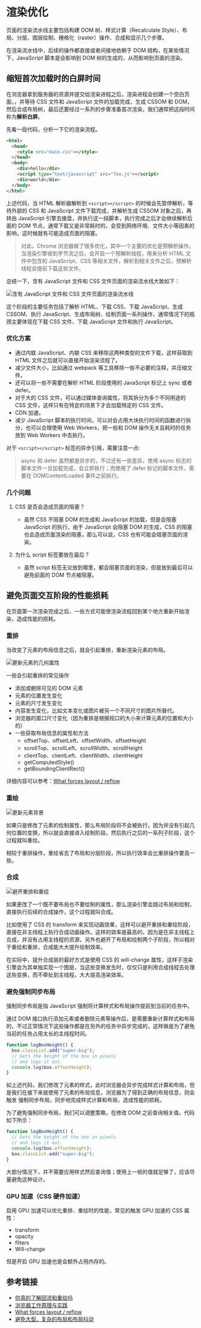 # 渲染优化

页面的渲染流水线主要包括构建 DOM 树、样式计算（Recalculate Style）、布局、分层、图层绘制、栅格化（raster）操作、合成和显示几个步骤。

在渲染流水线中，后续的操作都直接或者间接地依赖于 DOM 结构，在某些情况下，JavaScript 脚本是会影响到 DOM 树的生成的，从而影响到页面的渲染。

## 缩短首次加载时的白屏时间

在浏览器拿到服务器的资源并提交给渲染进程之后，渲染进程会创建一个空白页面，，并等待 CSS 文件和 JavaScript 文件的加载完成，生成 CSSOM 和 DOM，然后合成布局树，最后还要经过一系列的步骤准备首次渲染，我们通常把这段时间称为**解析白屏**。

先看一段代码，分析一下它的渲染流程。

```html
<html>
  <head>
    <style src="main.css"></style>
  </head>
  <body>
    <div>hello</div>
    <script type="text/javascript" src="foo.js"></script>
    <div>world</div>
  </body>
</html>
```

上述代码，当 HTML 解析器解析到 `<script></script>` 的时候会先暂停解析，等待外部的 CSS 和 JavaScript 文件下载完成，并解析生成 CSSOM 对象之后，再转由 JavaScript 引擎去接盘，并执行这一段脚本，执行完成之后才会继续解析后面的 DOM 节点，通常下载又是非常耗时的，会受到网络环境、文件大小等因素的影响，这时候就有可能造成页面的阻塞。

> 对此，Chrome 浏览器做了很多优化，其中一个主要的优化是预解析操作。当渲染引擎收到字节流之后，会开启一个预解析线程，用来分析 HTML 文件中包含的 JavaScript、CSS 等相关文件，解析到相关文件之后，预解析线程会提前下载这些文件。

总结一下，含有 JavaScript 文件和 CSS 文件页面的渲染流水线大致如下：

![含有 JavaScript 文件和 CSS 文件页面的渲染流水线](./assets/render.png)

这个阶段的主要任务包括了解析 HTML、下载 CSS、下载 JavaScript、生成 CSSOM、执行 JavaScript、生成布局树、绘制页面一系列操作，通常情况下的瓶颈主要体现在下载 CSS 文件、下载 JavaScript 文件和执行 JavaScript。

### 优化方案

- 通过内联 JavaScript、内联 CSS 来移除这两种类型的文件下载，这样获取到 HTML 文件之后就可以直接开始渲染流程了。
- 减少文件大小，比如通过 webpack 等工具移除一些不必要的注释，并压缩文件。
- 还可以将一些不需要在解析 HTML 阶段使用的 JavaScript 标记上 sync 或者 defer。
- 对于大的 CSS 文件，可以通过媒体查询属性，将其拆分为多个不同用途的 CSS 文件，这样只有在特定的场景下才会加载特定的 CSS 文件。
- CDN 加速。
- 减少 JavaScript 脚本的执行时间，可以对会占用大块执行时间的函数进行拆分，也可以合理使用 Web Workers，把一些和 DOM 操作无关且耗时的任务放到 Web Workers 中去执行。

对于 `<script></script>` 标签的异步引用，需要注意一点:

> async 和 defer 虽然都是异步的，不过还有一些差异，使用 async 标志的脚本文件一旦加载完成，会立即执行；而使用了 defer 标记的脚本文件，需要在 DOMContentLoaded 事件之前执行。

### 几个问题

1. CSS 是否会造成页面的阻塞？

   - 虽然 CSS 不阻塞 DOM 的生成和 JavaScript 的加载，但是会阻塞 JavaScript 的执行，由于 JavaScript 会阻塞 DOM 的生成，CSS 的阻塞也会造成页面渲染的阻塞，那么可以说，CSS 也有可能会阻塞页面的渲染。

2. 为什么 script 标签要放在最后？

   - 虽然 script 标签无论放到哪里，都会阻塞页面的渲染，但是放到最后可以避免前面的 DOM 节点被阻塞。

## 避免页面交互阶段的性能损耗

在页面第一次渲染完成之后，一些方式可能使渲染流程回到某个地方重新开始渲染，造成性能的损耗。

### 重排

当改变了元素的布局信息之后，就会引起重排，重新渲染元素的布局。

![更新元素的几何属性](./assets/layout.png)

一些会引起重排的常见操作

- 添加或删除可见的 DOM 元素
- 元素的位置发生变化
- 元素的尺寸发生变化
- 内容发生变化，比如文本变化或图片被另一个不同尺寸的图片所替代。
- 浏览器的窗口尺寸变化（因为重排是根据视口的大小来计算元素的位置和大小的）
- 一些获取布局信息的属性和方法
  - offsetTop、offsetLeft、offsetWidth、offsetHeight
  - scrollTop、scrollLeft、scrollWidth、scrollHeight
  - clientTop、clientLeft、clientWidth、clientHeight
  - getComputedStyle()
  - getBoundingClientRect()

详细内容可以参考：[What forces layout / reflow](https://gist.github.com/paulirish/5d52fb081b3570c81e3a)

### 重绘

![更新元素背景](./assets/style.png)

如果只是修改了元素的绘制属性，那么布局阶段将不会被执行，因为并没有引起几何位置的变换，所以就会直接进入绘制阶段，然后执行之后的一系列子阶段，这个过程就叫重绘。

相较于重排操作，重绘省去了布局和分层阶段，所以执行效率会比重排操作要高一些。

### 合成

![避开重排和重绘](./assets/transform.png)

如果更改了一个既不要布局也不要绘制的属性，那么渲染引擎会跳过布局和绘制，直接执行后续的合成操作，这个过程就叫合成。

比如使用了 CSS 的 transform 来实现动画效果，这样可以避开重排和重绘阶段，直接在非主线程上执行合成动画操作。这样的效率是最高的，因为是在非主线程上合成，并没有占用主线程的资源，另外也避开了布局和绘制两个子阶段，所以相对于重绘和重排，合成能大大提升绘制效率。

在实际中，提升合成层的最好方式是使用 CSS 的 will-change 属性，这样子渲染引擎会为其单独实现一个图层，当这些变换发生时，仅仅只是利用合成线程去处理这些变换，而不牵扯到主线程，大大提高渲染效率。

### 避免强制同步布局

强制同步布局是指 JavaScript 强制将计算样式和布局操作提前到当前的任务中。

通过 DOM 接口执行添加元素或者删除元素等操作后，是需要重新计算样式和布局的，不过正常情况下这些操作都是在另外的任务中异步完成的，这样做是为了避免当前的任务占用太长的主线程时间。

```js
function logBoxHeight() {
  box.classList.add("super-big");
  // Gets the height of the box in pixels
  // and logs it out.
  console.log(box.offsetHeight);
}
```

如上述代码，我们修改了元素的样式，此时浏览器会异步完成样式计算和布局，但是我们在接下来就使用了元素的布局信息，浏览器为了得到正确的布局信息，则会触发
强制同步布局，同步地完成样式计算和布局，造成性能的损耗。

为了避免强制同步布局，我们可以调整策略，在修改 DOM 之前查询相关值。代码如下所示：

```js
function logBoxHeight() {
  // Gets the height of the box in pixels
  // and logs it out.
  console.log(box.offsetHeight);
  box.classList.add("super-big");
}
```

大部分情况下，并不需要应用样式然后查询值；使用上一帧的值就足够了，应该尽量避免这种设计。

### GPU 加速（CSS 硬件加速）

启用 GPU 加速可以优化重排、重绘时的性能，常见的触发 GPU 加速的 CSS 属性：

- transform
- opacity
- filters
- Will-change

但是开启 GPU 加速也是会额外占用内存的。

## 参考链接

- [你真的了解回流和重绘吗](https://juejin.im/post/6844903779700047885)
- [浏览器工作原理与实践](https://time.geekbang.org/column/intro/216)
- [What forces layout / reflow](https://gist.github.com/paulirish/5d52fb081b3570c81e3a)
- [避免大型、复杂的布局和布局抖动](https://developers.google.com/web/fundamentals/performance/rendering/avoid-large-complex-layouts-and-layout-thrashing?hl=zh-cn)

